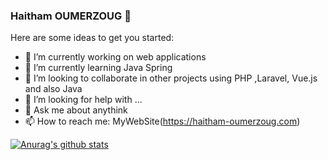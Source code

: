 ### Haitham OUMERZOUG 👋


Here are some ideas to get you started:

- 🔭 I’m currently working on web applications
- 🌱 I’m currently learning Java Spring
- 👯 I’m looking to collaborate in other projects using PHP ,Laravel, Vue.js and also Java
- 🤔 I’m looking for help with ...
- 💬 Ask me about anythink
- 📫 How to reach me: MyWebSite(https://haitham-oumerzoug.com)

[![Anurag's github stats](https://github-readme-stats.vercel.app/api?username=HaithaOumerzoug)](https://github.com/HaithamOumerzoug/HaithamOumerzoug/blob/main/README.md)
